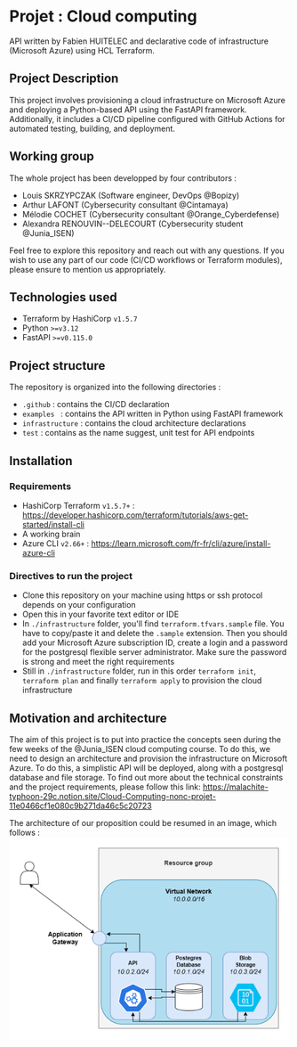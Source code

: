 # Projet : Cloud computing 
API written by Fabien HUITELEC and declarative code of infrastructure (Microsoft Azure) using HCL Terraform.

## Project Description
This project involves provisioning a cloud infrastructure on Microsoft Azure and deploying a Python-based API using the FastAPI framework. Additionally, it includes a CI/CD pipeline configured with GitHub Actions for automated testing, building, and deployment.

## Working group
The whole project has been developped by four contributors :
- Louis SKRZYPCZAK (Software engineer, DevOps @Bopizy)
- Arthur LAFONT (Cybersecurity consultant @Cintamaya)
- Mélodie COCHET (Cybersecurity consultant @Orange_Cyberdefense)
- Alexandra RENOUVIN--DELECOURT (Cybersecurity student @Junia_ISEN)

Feel free to explore this repository and reach out with any questions. If you wish to use any part of our code (CI/CD workflows or Terraform modules), please ensure to mention us appropriately.

## Technologies used

- Terraform by HashiCorp `v1.5.7`
- Python `>=v3.12`
- FastAPI `>=v0.115.0`


## Project structure

The repository is organized into the following directories :
- `.github` : contains the CI/CD declaration
- `examples ` : contains the API written in Python using FastAPI framework
- `infrastructure` : contains the cloud architecture declarations
- `test` : contains as the name suggest, unit test for API endpoints 

## Installation

### Requirements

- HashiCorp Terraform `v1.5.7+` : https://developer.hashicorp.com/terraform/tutorials/aws-get-started/install-cli
- A working brain
- Azure CLI `v2.66+` :
https://learn.microsoft.com/fr-fr/cli/azure/install-azure-cli

### Directives to run the project
- Clone this repository on your machine using https or ssh protocol depends on your configuration
- Open this in your favorite text editor or IDE
- In `./infrastructure` folder, you'll find `terraform.tfvars.sample` file. You have to copy/paste it and delete the `.sample` extension. Then you should add your Microsoft Azure subscription ID, create a login and a password for the postgresql flexible server administrator. Make sure the password is strong and meet the right requirements
- Still in `./infrastructure` folder, run in this order `terraform init`, `terraform plan` and finally `terraform apply` to provision the cloud infrastructure 

## Motivation and architecture
The aim of this project is to put into practice the concepts seen during the few weeks of the @Junia_ISEN cloud computing course. To do this, we need to design an architecture and provision the infrastructure on Microsoft Azure. To do this, a simplistic API will be deployed, along with a postgresql database and file storage. 
To find out more about the technical constraints and the project requirements, please follow this link: https://malachite-typhoon-29c.notion.site/Cloud-Computing-nonc-projet-11e0466cf1e080c9b271da46c5c20723

The architecture of our proposition could be resumed in an image, which follows :
![Architecture scheme](./images/architecture_scheme.png)
